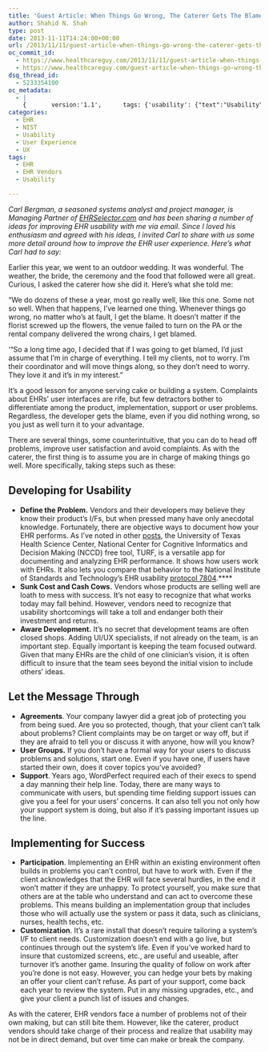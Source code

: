 ```yaml
---
title: 'Guest Article: When Things Go Wrong, The Caterer Gets The Blame'
author: Shahid N. Shah
type: post
date: 2013-11-11T14:24:00+00:00
url: /2013/11/11/guest-article-when-things-go-wrong-the-caterer-gets-the-blame/
oc_commit_id:
  - https://www.healthcareguy.com/2013/11/11/guest-article-when-things-go-wrong-the-caterer-gets-the-blame/1478770845
  - https://www.healthcareguy.com/guest-article-when-things-go-wrong-the-caterer-gets-the-blame/1420201228
dsq_thread_id:
  - 5233354100
oc_metadata:
  - |
    {		version:'1.1',		tags: {'usability': {"text":"Usability","slug":"usability","source":{"_className":"SocialTag","url":"http://d.opencalais.com/dochash-1/193efeec-9910-3e06-8532-3c33b9bf20fc/SocialTag/5","subjectURL":null,"type":{"_className":"ArtifactType","url":"http://s.opencalais.com/1/type/tag/SocialTag","name":"SocialTag"},"name":"Usability","makeMeATag":true,"importance":1,"normalizedRelevance":1},"bucketName":"current","bucketPlacement":"auto","_className":"Tag"}, 'national-institute-of-standards-and-technology': {"text":"National Institute of Standards and Technology","slug":"national-institute-of-standards-and-technology","source":{"_className":"Entity","url":"http://d.opencalais.com/genericHasher-1/d346f2b2-c4ab-32a0-b664-599314ee31e6","subjectURL":null,"type":{"_className":"ArtifactType","url":"http://s.opencalais.com/1/type/em/e/Organization","name":"Organization"},"name":"National Institute of Standards and Technology","rawRelevance":0.219,"normalizedRelevance":0.219},"bucketName":"blacklisted","bucketPlacement":"user","_className":"Tag"}, 'carl-bergman': {"text":"Carl Bergman","slug":"carl-bergman","source":{"_className":"Entity","url":"http://d.opencalais.com/pershash-1/ae873abb-9c6e-3179-9594-9d59330ee371","subjectURL":null,"type":{"_className":"ArtifactType","url":"http://s.opencalais.com/1/type/em/e/Person","name":"Person"},"name":"Carl Bergman","rawRelevance":0.551,"normalizedRelevance":0.551},"bucketName":"blacklisted","bucketPlacement":"user","_className":"Tag"}, 'systems-analyst-and-project-manager': {"text":"systems analyst and project manager","slug":"systems-analyst-and-project-manager","source":{"url":"http://d.opencalais.com/genericHasher-1/eacaab3f-dede-351b-801c-d5fc092a2698","subjectURL":null,"type":{"url":"http://s.opencalais.com/1/type/em/e/Position","name":"Position","_className":"ArtifactType"},"name":"systems analyst and project manager","_className":"Entity","rawRelevance":0.318,"normalizedRelevance":0.318},"bucketName":"blacklisted","bucketPlacement":"user","_className":"Tag"}, 'ehr': {"text":"EHR","slug":"ehr","source":null,"bucketName":"current","bucketPlacement":"auto","_className":"Tag"}, '-ehr-vendors': {"text":" EHR Vendors","slug":"-ehr-vendors","source":null,"bucketName":"current","bucketPlacement":"auto","_className":"Tag"}}	}
categories:
  - EHR
  - NIST
  - Usability
  - User Experience
  - UX
tags:
  - EHR
  - EHR Vendors
  - Usability

---
```

_Carl Bergman, a seasoned systems analyst and project manager, is Managing Partner of_ [_EHRSelector.com_][1] _and has been sharing a number of ideas for improving EHR usability with me via email. Since I loved his enthusiasm and agreed with his ideas, I invited Carl to share with us some more detail around how to improve the EHR user experience. Here’s what Carl had to say:_

Earlier this year, we went to an outdoor wedding. It was wonderful. The weather, the bride, the ceremony and the food that followed were all great. Curious, I asked the caterer how she did it. Here’s what she told me:

“We do dozens of these a year, most go really well, like this one. Some not so well. When that happens, I’ve learned one thing. Whenever things go wrong, no matter who’s at fault, I get the blame. It doesn’t matter if the florist screwed up the flowers, the venue failed to turn on the PA or the rental company delivered the wrong chairs, I get blamed.

‘“So a long time ago, I decided that if I was going to get blamed, I’d just assume that I’m in charge of everything. I tell my clients, not to worry. I’m their coordinator and will move things along, so they don’t need to worry. They love it and it’s in my interest.”

It’s a good lesson for anyone serving cake or building a system. Complaints about EHRs’ user interfaces are rife, but few detractors bother to differentiate among the product, implementation, support or user problems. Regardless, the developer gets the blame, even if you did nothing wrong, so you just as well turn it to your advantage.

There are several things, some counterintuitive, that you can do to head off problems, improve user satisfaction and avoid complaints. As with the caterer, the first thing is to assume you are in charge of making things go well. More specifically, taking steps such as these:

## Developing for Usability

  * **Define the Problem.** Vendors and their developers may believe they know their product’s I/Fs, but when pressed many have only anecdotal knowledge. Fortunately, there are objective ways to document how your EHR performs. As I’ve noted in other [posts][2], the University of Texas Health Science Center, National Center for Cognitive Informatics and Decision Making (NCCD) free tool, TURF, is a versatile app for documenting and analyzing EHR performance. It shows how users work with EHRs. It also lets you compare that behavior to the National Institute of Standards and Technology’s EHR usability [protocol 7804][3].****
  * **Sunk Cost and Cash Cows.** Vendors whose products are selling well are loath to mess with success. It’s not easy to recognize that what works today may fall behind. However, vendors need to recognize that usability shortcomings will take a toll and endanger both their investment and returns.
  * **Aware Development.** It’s no secret that development teams are often closed shops. Adding UI/UX specialists, if not already on the team, is an important step. Equally important is keeping the team focused outward. Given that many EHRs are the child of one clinician’s vision, it is often difficult to insure that the team sees beyond the initial vision to include others’ ideas.

## Let the Message Through

  * **Agreements**. Your company lawyer did a great job of protecting you from being sued. Are you so protected, though, that your client can’t talk about problems? Client complaints may be on target or way off, but if they are afraid to tell you or discuss it with anyone, how will you know?
  * **User Groups.** If you don’t have a formal way for your users to discuss problems and solutions, start one. Even if you have one, if users have started their own, does it cover topics you’ve avoided?
  * **Support**. Years ago, WordPerfect required each of their execs to spend a day manning their help line. Today, there are many ways to communicate with users, but spending time fielding support issues can give you a feel for your users’ concerns. It can also tell you not only how your support system is doing, but also if it’s passing important issues up the line.

##  Implementing for Success

  * **Participation**. Implementing an EHR within an existing environment often builds in problems you can’t control, but have to work with. Even if the client acknowledges that the EHR will face several hurdles, in the end it won’t matter if they are unhappy. To protect yourself, you make sure that others are at the table who understand and can act to overcome these problems. This means building an implementation group that includes those who will actually use the system or pass it data, such as clinicians, nurses, health techs, etc.
  * **Customization**. It’s a rare install that doesn’t require tailoring a system’s I/F to client needs. Customization doesn’t end with a go live, but continues through out the system’s life. Even if you’ve worked hard to insure that customized screens, etc., are useful and useable, after turnover it’s another game. Insuring the quality of follow on work after you’re done is not easy. However, you can hedge your bets by making an offer your client can’t refuse. As part of your support, come back each year to review the system. Put in any missing upgrades, etc., and give your client a punch list of issues and changes.

<div>
  <p>
    As with the caterer, EHR vendors face a number of problems not of their own making, but can still bite them. However, like the caterer, product vendors should take charge of their process and realize that usability may not be in direct demand, but over time can make or break the company. <i></i>
  </p>
</div>

 [1]: http://ehrselector.com/
 [2]: http://www.emrandhipaa.com/?s=+turf
 [3]: http://www.nist.gov/manuscript-publication-search.cfm?pub_id=909701